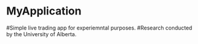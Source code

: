 # MyApplication
#Simple live trading app for experiemntal purposes. 
#Research conducted by the University of Alberta. 
